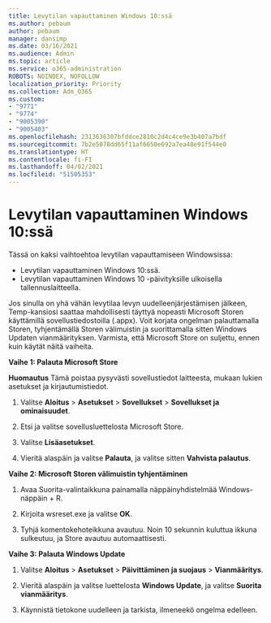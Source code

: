 ```yaml
---
title: Levytilan vapauttaminen Windows 10:ssä
ms.author: pebaum
author: pebaum
manager: dansimp
ms.date: 03/16/2021
ms.audience: Admin
ms.topic: article
ms.service: o365-administration
ROBOTS: NOINDEX, NOFOLLOW
localization_priority: Priority
ms.collection: Adm_O365
ms.custom:
- "9771"
- "9774"
- "9005390"
- "9005403"
ms.openlocfilehash: 2313636307bfddce2810c2d4c4ce9e3b407a7bdf
ms.sourcegitcommit: 7b2e5078dd65f11af6650e692a7ea48e91f544e0
ms.translationtype: HT
ms.contentlocale: fi-FI
ms.lasthandoff: 04/02/2021
ms.locfileid: "51505353"
---
```

# <a name="free-up-drive-space-in-windows-10"></a>Levytilan vapauttaminen Windows 10:ssä

Tässä on kaksi vaihtoehtoa levytilan vapauttamiseen Windowsissa:

- Levytilan vapauttaminen Windows 10:ssä.
- Levytilan vapauttaminen Windows 10 -päivityksille ulkoisella tallennuslaitteella.

Jos sinulla on yhä vähän levytilaa levyn uudelleenjärjestämisen jälkeen, Temp-kansiosi saattaa mahdollisesti täyttyä nopeasti Microsoft Storen käyttämillä sovellustiedostoilla (.appx). Voit korjata ongelman palauttamalla Storen, tyhjentämällä Storen välimuistin ja suorittamalla sitten Windows Updaten vianmäärityksen. Varmista, että Microsoft Store on suljettu, ennen kuin käytät näitä vaiheita.

**Vaihe 1: Palauta Microsoft Store**

**Huomautus** Tämä poistaa pysyvästi sovellustiedot laitteesta, mukaan lukien asetukset ja kirjautumistiedot.

1. Valitse **Aloitus** > **Asetukset** > **Sovellukset** > **Sovellukset ja ominaisuudet**.

1. Etsi ja valitse sovellusluettelosta Microsoft Store.

1. Valitse **Lisäasetukset**.

1. Vieritä alaspäin ja valitse **Palauta**, ja valitse sitten **Vahvista palautus**.

**Vaihe 2: Microsoft Storen välimuistin tyhjentäminen**

1. Avaa Suorita-valintaikkuna painamalla näppäinyhdistelmää Windows-näppäin + R.

1. Kirjoita wsreset.exe ja valitse **OK**.

1. Tyhjä komentokehoteikkuna avautuu. Noin 10 sekunnin kuluttua ikkuna sulkeutuu, ja Store avautuu automaattisesti.

**Vaihe 3: Palauta Windows Update**

1. Valitse **Aloitus** > **Asetukset** > **Päivittäminen ja suojaus** > **Vianmääritys**.

1. Vieritä alaspäin ja valitse luettelosta **Windows Update**, ja valitse **Suorita vianmääritys**.

1. Käynnistä tietokone uudelleen ja tarkista, ilmeneekö ongelma edelleen.

